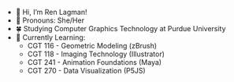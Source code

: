 - 🌸 Hi, I’m Ren Lagman!
- 🌷 Pronouns: She/Her
- 🍀 Studying Computer Graphics Technology at Purdue University
- 🌹 Currently Learning:
    - CGT 116 - Geometric Modeling (zBrush)
    - CGT 118 - Imaging Technology (Illustrator)
    - CGT 241 - Animation Foundations (Maya)
    - CGT 270 - Data Visualization (P5JS)

<!---
Ren0ki/Ren0ki is a ✨ special ✨ repository because its `README.md` (this file) appears on your GitHub profile.
You can click the Preview link to take a look at your changes.
--->
